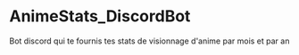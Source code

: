 # AnimeStats_DiscordBot
Bot discord qui te fournis tes stats de visionnage d'anime par mois et par an
